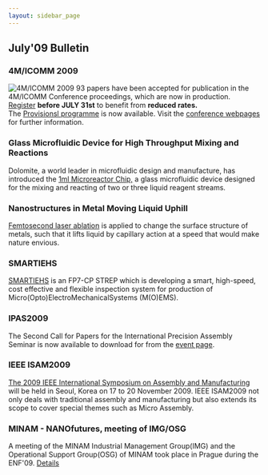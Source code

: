 ```yaml
---
layout: sidebar_page
---
```


## July'09 Bulletin

<!--break-->
### 4M/ICOMM 2009


![4M/ICOMM 2009](/4m-association/assets/images/conf2008-twin-thumb.png)
93 papers have been accepted for publication in the 4M/ICOMM Conference proceedings, which are now in production.  
[Register](/4m-association/conference/2009/Registration_and_fees) <b>before JULY 31st</b> to benefit from <b>reduced rates.</b>  
The [Provisionsl programme](/4m-association/conference/2009/Programme) is now available. Visit the [conference webpages](/4m-association/conference/2009 "conference webpages") for further information.  

### Glass Microfluidic Device for High Throughput Mixing and Reactions

Dolomite, a world leader in microfluidic design and manufacture, has introduced the [1ml Microreactor Chip,](/4m-association/content/Glass-Microfluidic-Device-High-Throughput-Mixing-and-Reactions) a glass microfluidic device designed for the mixing and reacting of two or three liquid reagent streams.  

### Nanostructures in Metal Moving Liquid Uphill

[Femtosecond laser ablation](/4m-association/content/Nanostructures-Metal-Moving-Liquid-Uphill) is applied to change the surface structure of metals, such that it lifts liquid by capillary action at a speed that would make nature envious.  

### SMARTIEHS

[SMARTIEHS](/4m-association/content/SMARTIEHS) is an FP7-CP STREP which is developing a smart, high-speed, cost effective and flexible inspection system for production of Micro(Opto)ElectroMechanicalSystems (M(O)EMS).

### IPAS2009

The Second Call for Papers for the International Precision Assembly Seminar is now available to download for from the [event page](/4m-association/event/IPAS-2010).  
 
### IEEE ISAM2009

[The 2009 IEEE International Symposium on Assembly and Manufacturing](/4m-association/event/IEEE-ISAM2009) will be held in Seoul, Korea on 17 to 20 November 2009. IEEE ISAM2009 not only deals with traditional assembly and manufacturing but also extends its scope to cover special themes such as Micro Assembly.

### MINAM - NANOfutures, meeting of IMG/OSG

A meeting of the MINAM Industrial Management Group(IMG) and the Operational Support Group(OSG) of MINAM took place in Prague during the ENF'09. [Details](/4m-association/content/MINAM-Nanofutures-meeting-IMGOSG-Prague)